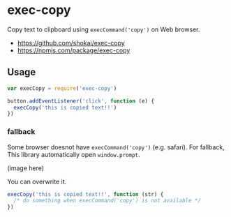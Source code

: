# exec-copy

Copy text to clipboard using `execCommand('copy')` on Web browser.

- https://github.com/shokai/exec-copy
- https://npmjs.com/package/exec-copy


## Usage

```javascript
var execCopy = require('exec-copy')

button.addEventListener('click', function (e) {
  execCopy('this is copied text!!')
})
```

### fallback

Some browser doesnot have `execCommand('copy')` (e.g. safari). For fallback, This library automatically open `window.prompt`.

(image here)


You can overwrite it.

```javascript
execCopy('this is copied text!!', function (str) {
  /* do something when execCommand('copy') is not available */
})
```
